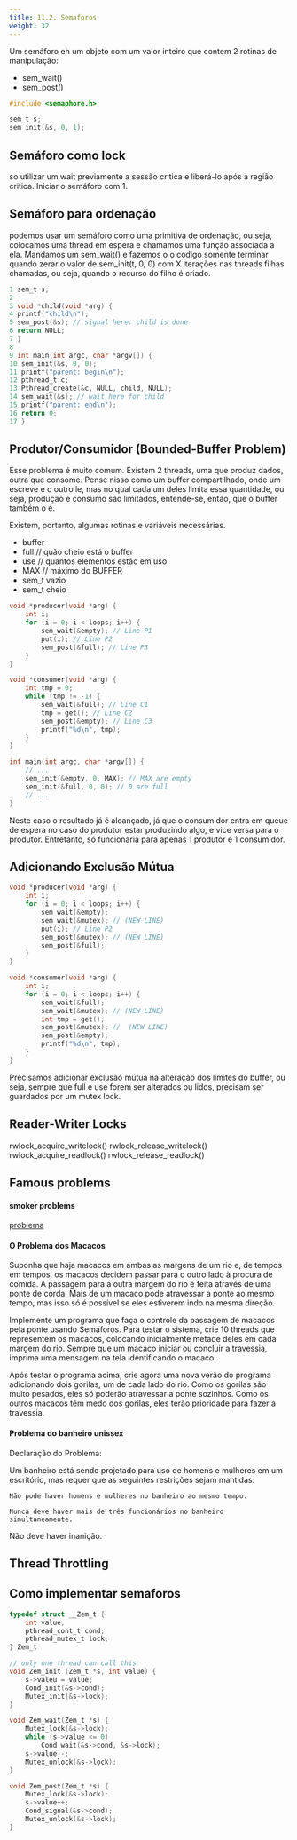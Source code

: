 ```yaml
---
title: 11.2. Semaforos
weight: 32
---
```


Um semáforo eh um objeto com um valor inteiro que contem 2 rotinas de manipulação:

- sem_wait()
- sem_post()

```c
#include <semaphore.h>

sem_t s;
sem_init(&s, 0, 1);
```

## Semáforo como lock
so utilizar um wait previamente a sessão critica e liberá-lo após a região critica. Iniciar o semáforo com 1.
## Semáforo para ordenação
podemos usar um semáforo como uma primitiva de ordenação, ou seja, colocamos uma thread em espera e chamamos uma função associada a ela. Mandamos um sem_wait() e fazemos o o codigo somente terminar quando zerar o valor de sem_init(t, 0, 0) com X iterações nas threads filhas chamadas, ou seja, quando o recurso do filho é criado.

```c
1 sem_t s;
2
3 void *child(void *arg) {
4 printf("child\n");
5 sem_post(&s); // signal here: child is done
6 return NULL;
7 }
8
9 int main(int argc, char *argv[]) {
10 sem_init(&s, 0, 0);
11 printf("parent: begin\n");
12 pthread_t c;
13 Pthread_create(&c, NULL, child, NULL);
14 sem_wait(&s); // wait here for child
15 printf("parent: end\n");
16 return 0;
17 }

```

## Produtor/Consumidor (Bounded-Buffer Problem)

Esse problema é muito comum. Existem 2 threads, uma que produz dados, outra que consome. Pense nisso como um buffer compartilhado, onde um escreve e o outro le, mas no qual cada um deles limita essa quantidade, ou seja, produção e consumo são limitados, entende-se, então, que o buffer também o é.

Existem, portanto, algumas rotinas e variáveis necessárias.
- buffer
- full // quão cheio está o buffer
- use // quantos elementos estão em uso
- MAX // máximo do BUFFER
- sem_t vazio
- sem_t cheio
```c
void *producer(void *arg) {
	int i;
	for (i = 0; i < loops; i++) {
		sem_wait(&empty); // Line P1
		put(i); // Line P2
		sem_post(&full); // Line P3
	}
}

void *consumer(void *arg) {
	int tmp = 0;
	while (tmp != -1) {
		sem_wait(&full); // Line C1
		tmp = get(); // Line C2
		sem_post(&empty); // Line C3
		printf("%d\n", tmp);
	}
}

int main(int argc, char *argv[]) {
	// ...
	sem_init(&empty, 0, MAX); // MAX are empty
	sem_init(&full, 0, 0); // 0 are full
	// ...
}
```

Neste caso o resultado já é alcançado, já que o consumidor entra em queue de espera no caso do produtor estar produzindo algo, e vice versa para o produtor.  Entretanto, só funcionaria para apenas 1 produtor e 1 consumidor.

## Adicionando Exclusão Mútua
```c
void *producer(void *arg) {
	int i;
	for (i = 0; i < loops; i++) {
		sem_wait(&empty);
		sem_wait(&mutex); // (NEW LINE)
		put(i); // Line P2
		sem_post(&mutex); // (NEW LINE)
		sem_post(&full);
	}
}

void *consumer(void *arg) {
	int i;
	for (i = 0; i < loops; i++) {
		sem_wait(&full);
		sem_wait(&mutex); // (NEW LINE)
		int tmp = get(); 
		sem_post(&mutex); //  (NEW LINE)
		sem_post(&empty);
		printf("%d\n", tmp);
	}
}
```

Precisamos adicionar exclusão mútua na alteração dos limites do buffer, ou seja, sempre que full e use forem ser alterados ou lidos, precisam ser guardados por um mutex lock.
## Reader-Writer Locks
rwlock_acquire_writelock()
rwlock_release_writelock()
rwlock_acquire_readlock()
rwlock_release_readlock()

## Famous problems 
#### smoker problems
[problema](https://www.inf.ufes.br/~pdcosta/ensino/2008-1-sistemas-operacionais/material/so_trabalho2.pdf)
#### O Problema dos Macacos
Suponha que haja macacos em ambas as margens de um rio e, de tempos em tempos, os macacos decidem passar para o outro lado à procura de comida. A passagem para a outra margem do rio é feita através de uma ponte de corda. Mais de um macaco pode atravessar a ponte ao mesmo tempo, mas isso só é possível se eles estiverem indo na mesma direção.

Implemente um programa que faça o controle da passagem de macacos pela ponte usando
Semáforos. Para testar o sistema, crie 10 threads que representem os macacos, colocando inicialmente metade deles em cada margem do rio. Sempre que um macaco iniciar ou concluir a travessia, imprima uma mensagem na tela identificando o macaco.

Após testar o programa acima, crie agora uma nova verão do programa adicionando dois gorilas, um de cada lado do rio. Como os gorilas são muito pesados, eles só poderão atravessar a ponte sozinhos. Como os outros macacos têm medo dos gorilas, eles terão prioridade para fazer a travessia.

#### Problema do banheiro unissex
Declaração do Problema:

Um banheiro está sendo projetado para uso de homens e mulheres em um escritório, mas requer que as seguintes restrições sejam mantidas:

    Não pode haver homens e mulheres no banheiro ao mesmo tempo.

    Nunca deve haver mais de três funcionários no banheiro simultaneamente.

Não deve haver inanição. 

## Thread Throttling

## Como implementar semaforos

```c
typedef struct __Zem_t {
	int value;
	pthread_cont_t cond;
	pthread_mutex_t lock;
} Zem_t

// only one thread can call this
void Zem_init (Zem_t *s, int value) {
	s->valeu = value;
	Cond_init(&s->cond);
	Mutex_init(&s->lock);
}

void Zem_wait(Zem_t *s) {
	Mutex_lock(&s->lock);
	while (s->value <= 0) 
		Cond_wait(&s->cond, &s->lock);
	s->value--;
	Mutex_unlock(&s->lock);
}

void Zem_post(Zem_t *s) {
	Mutex_lock(&s->lock);
	s->value++;
	Cond_signal(&s->cond);
	Mutex_unlock(&s->lock);
}
```




